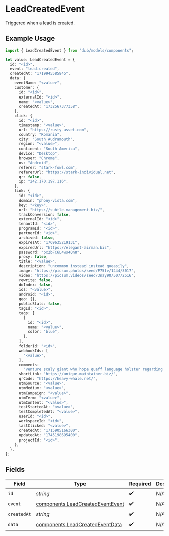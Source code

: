 # LeadCreatedEvent

Triggered when a lead is created.

## Example Usage

```typescript
import { LeadCreatedEvent } from "dub/models/components";

let value: LeadCreatedEvent = {
  id: "<id>",
  event: "lead.created",
  createdAt: "1719945585845",
  data: {
    eventName: "<value>",
    customer: {
      id: "<id>",
      externalId: "<id>",
      name: "<value>",
      createdAt: "1732567377358",
    },
    click: {
      id: "<id>",
      timestamp: "<value>",
      url: "https://rusty-asset.com",
      country: "Romania",
      city: "South Audramouth",
      region: "<value>",
      continent: "South America",
      device: "Desktop",
      browser: "Chrome",
      os: "Android",
      referer: "stark-fowl.com",
      refererUrl: "https://stark-individual.net",
      qr: false,
      ip: "242.170.197.116",
    },
    link: {
      id: "<id>",
      domain: "phony-vista.com",
      key: "<key>",
      url: "https://subtle-management.biz/",
      trackConversion: false,
      externalId: "<id>",
      tenantId: "<id>",
      programId: "<id>",
      partnerId: "<id>",
      archived: false,
      expiresAt: "1769635219131",
      expiredUrl: "https://elegant-airman.biz",
      password: "px2bFC6L4ws4Qn8",
      proxy: false,
      title: "<value>",
      description: "uncommon instead instead queasily",
      image: "https://picsum.photos/seed/P75fv/1444/3017",
      video: "https://picsum.videos/seed/3nay90/507/2516",
      rewrite: false,
      doIndex: false,
      ios: "<value>",
      android: "<id>",
      geo: {},
      publicStats: false,
      tagId: "<id>",
      tags: [
        {
          id: "<id>",
          name: "<value>",
          color: "blue",
        },
      ],
      folderId: "<id>",
      webhookIds: [
        "<value>",
      ],
      comments:
        "venture scaly giant who hope quaff language holster regarding phooey stabilise represent little throughout unaccountably when because decide wherever",
      shortLink: "https://unique-maintainer.biz/",
      qrCode: "https://heavy-whale.net/",
      utmSource: "<value>",
      utmMedium: "<value>",
      utmCampaign: "<value>",
      utmTerm: "<value>",
      utmContent: "<value>",
      testStartedAt: "<value>",
      testCompletedAt: "<value>",
      userId: "<id>",
      workspaceId: "<id>",
      lastClicked: "<value>",
      createdAt: "1715905166300",
      updatedAt: "1745198695400",
      projectId: "<id>",
    },
  },
};
```

## Fields

| Field                                                                                | Type                                                                                 | Required                                                                             | Description                                                                          |
| ------------------------------------------------------------------------------------ | ------------------------------------------------------------------------------------ | ------------------------------------------------------------------------------------ | ------------------------------------------------------------------------------------ |
| `id`                                                                                 | *string*                                                                             | :heavy_check_mark:                                                                   | N/A                                                                                  |
| `event`                                                                              | [components.LeadCreatedEventEvent](../../models/components/leadcreatedeventevent.md) | :heavy_check_mark:                                                                   | N/A                                                                                  |
| `createdAt`                                                                          | *string*                                                                             | :heavy_check_mark:                                                                   | N/A                                                                                  |
| `data`                                                                               | [components.LeadCreatedEventData](../../models/components/leadcreatedeventdata.md)   | :heavy_check_mark:                                                                   | N/A                                                                                  |